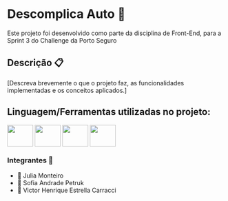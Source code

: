  # Descomplica Auto 🚗
 Este projeto foi desenvolvido como parte da disciplina de Front-End, para a Sprint 3 do Challenge da Porto Seguro

## Descrição 📋 
[Descreva brevemente o que o projeto faz, as funcionalidades implementadas e os conceitos aplicados.]


## Linguagem/Ferramentas utilizadas no projeto:
<a href="https://nodejs.org/en/"><img src="https://cdn.jsdelivr.net/gh/devicons/devicon@latest/icons/nodejs/nodejs-original-wordmark.svg" align="center" height="50" width="60"/></a> 
<a href="https://pt-br.reactjs.org/"><img src="https://cdn.jsdelivr.net/gh/devicons/devicon@latest/icons/react/react-original.svg" align="center" height="50" width="60"/></a>
<a href="https://tailwindcss.com"><img src="https://cdn.jsdelivr.net/gh/devicons/devicon@latest/icons/tailwindcss/tailwindcss-original.svg" align="center" height="50" width="60"/></a>
<a href="https://developer.mozilla.org/pt-BR/docs/Web/CSS"><img src="https://cdn.jsdelivr.net/gh/devicons/devicon@latest/icons/css3/css3-original.svg" align="center" height="50" width="60"/></a>
              
### Integrantes 👥 
- 👤 Julia Monteiro
- 👤 Sofia Andrade Petruk
- 👤 Victor Henrique Estrella Carracci
